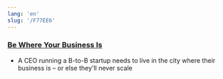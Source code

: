 ```yaml
---
lang: 'en'
slug: '/F77EE6'
---
```


### [Be Where Your Business Is](https://steveblank.com/2023/01/10/be-where-your-business-is/)

- A CEO running a B-to-B startup needs to live in the city where their business is – or else they'll never scale
